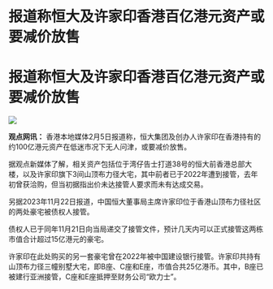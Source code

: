 # 报道称恒大及许家印香港百亿港元资产或要减价放售

# 报道称恒大及许家印香港百亿港元资产或要减价放售

![](https://inews.gtimg.com/om_bt/OSy1kRbbQ_CVNMUt0lBl18-83Z5HAIv5Gl1WLFavy7I-IAA/1000)

**观点网讯：** 香港本地媒体2月5日报道称，恒大集团及创办人许家印在香港持有的约100亿港元资产在低迷市况下无人问津，或要减价放售。

据观点新媒体了解，相关资产包括位于湾仔告士打道38号的恒大前香港总部大楼，以及许家印旗下3间山顶布力径大宅，其中前者已于2022年遭到接管，去年初曾获洽购，但当初据指出价未达接管人要求而未有达成交易。

另据2023年11月22日报道，中国恒大董事局主席许家印位于香港山顶布力径社区的两处豪宅被债权人接管。

债权人已于同年11月21日向当局递交了接管文件，预计几天内可以正式接管这两栋市值合计超过15亿港元的豪宅。

许家印在此处购买的另一套豪宅曾在2022年被中国建设银行接管。许家印共持有山顶布力径三幢别墅大宅，即B座、C座和E座，市值合共25亿港币。其中，B座已被建行亚洲接管，C座和E座抵押至财务公司“欧力士”。

